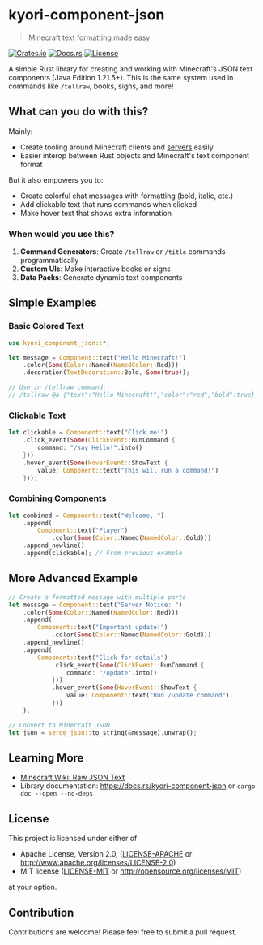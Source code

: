 # kyori-component-json

> Minecraft text formatting made easy

[![Crates.io](https://img.shields.io/crates/v/kyori-component-json.svg)](https://crates.io/crates/kyori-component-json)
[![Docs.rs](https://docs.rs/kyori-component-json/badge.svg)](https://docs.rs/kyori-component-json)
[![License](https://img.shields.io/badge/license-Apache--2.0%20OR%20MIT-blue.svg)](https://github.com/walker84837/kyori-component-json)

A simple Rust library for creating and working with Minecraft's JSON text components (Java Edition 1.21.5+). This is the same system used in commands like `/tellraw`, books, signs, and more!

## What can you do with this?

Mainly:
- Create tooling around Minecraft clients and [servers](https://jd.advntr.dev/text-serializer-json/4.23.0) easily
- Easier interop between Rust objects and Minecraft's text component format

But it also empowers you to:
- Create colorful chat messages with formatting (bold, italic, etc.)
- Add clickable text that runs commands when clicked
- Make hover text that shows extra information

### When would you use this?

1. **Command Generators**: Create `/tellraw` or `/title` commands programmatically
2. **Custom UIs**: Make interactive books or signs
3. **Data Packs**: Generate dynamic text components

## Simple Examples

### Basic Colored Text
```rust
use kyori_component_json::*;

let message = Component::text("Hello Minecraft!")
    .color(Some(Color::Named(NamedColor::Red)))
    .decoration(TextDecoration::Bold, Some(true));

// Use in /tellraw command:
// /tellraw @a {"text":"Hello Minecraft!","color":"red","bold":true}
```

### Clickable Text
```rust
let clickable = Component::text("Click me!")
    .click_event(Some(ClickEvent::RunCommand {
        command: "/say Hello!".into()
    }))
    .hover_event(Some(HoverEvent::ShowText {
        value: Component::text("This will run a command!")
    }));
```

### Combining Components
```rust
let combined = Component::text("Welcome, ")
    .append(
        Component::text("Player")
            .color(Some(Color::Named(NamedColor::Gold)))
    .append_newline()
    .append(clickable); // From previous example
```

## More Advanced Example

```rust
// Create a formatted message with multiple parts
let message = Component::text("Server Notice: ")
    .color(Some(Color::Named(NamedColor::Red)))
    .append(
        Component::text("Important update!")
            .color(Some(Color::Named(NamedColor::Gold)))
    .append_newline()
    .append(
        Component::text("Click for details")
            .click_event(Some(ClickEvent::RunCommand {
                command: "/update".into()
            }))
            .hover_event(Some(HoverEvent::ShowText {
                value: Component::text("Run /update command")
            }))
    );

// Convert to Minecraft JSON
let json = serde_json::to_string(&message).unwrap();
```

## Learning More

- [Minecraft Wiki: Raw JSON Text](https://minecraft.wiki/w/Raw_JSON_text_format)
- Library documentation: <https://docs.rs/kyori-component-json> or `cargo doc --open --no-deps`

## License

This project is licensed under either of

 * Apache License, Version 2.0, ([LICENSE-APACHE](LICENSE-APACHE) or <http://www.apache.org/licenses/LICENSE-2.0>)
 * MIT license ([LICENSE-MIT](LICENSE-MIT) or <http://opensource.org/licenses/MIT>)

at your option.

## Contribution

Contributions are welcome! Please feel free to submit a pull request.
